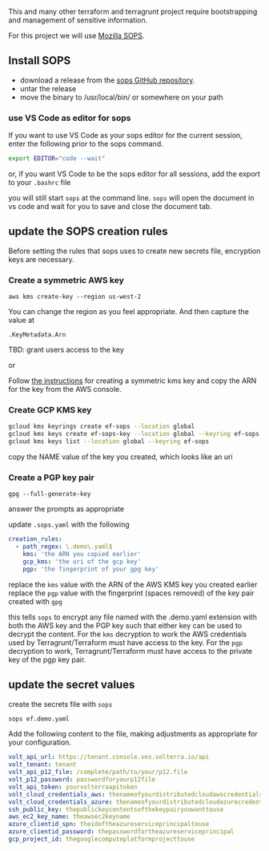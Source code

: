 This and many other terraform and terragrunt project require bootstrapping and management of sensitive information.

For this project we will use [Mozilla SOPS](https://github.com/mozilla/sops). 

## Install SOPS

- download a release from the [sops GitHub repository](https://github.com/mozilla/sops/releases).
- untar the release
- move the binary to /usr/local/bin/ or somewhere on your path

### use VS Code as editor for sops
If you want to use VS Code as your sops editor for the current session, enter the following prior to the sops command.
```bash
export EDITOR="code --wait"
```
or, if you want VS Code to be the sops editor for all sessions, add the export to your `.bashrc` file

you will still start `sops` at the command line. `sops` will open the document in vs code and wait for you to save and close the document tab.

## update the SOPS creation rules
Before setting the rules that sops uses to create new secrets file, encryption keys are necessary.
### Create a symmetric AWS key
```shell
aws kms create-key --region us-west-2
```
You can change the region as you feel appropriate. And then capture the value at 
```jq
.KeyMetadata.Arn
```
TBD: grant users access to the key  

or

Follow [the instructions](https://docs.aws.amazon.com/kms/latest/developerguide/create-keys.html) for creating a symmetric kms key and copy the ARN for the key from the AWS console.

### Create GCP KMS key
```bash
gcloud kms keyrings create ef-sops --location global
gcloud kms keys create ef-sops-key --location global --keyring ef-sops --purpose encryption
gcloud kms keys list --location global --keyring ef-sops
```
copy the NAME value of the key you created, which looks like an uri

### Create a PGP key pair 
```shell
gpg --full-generate-key
```
answer the prompts as appropriate



update `.sops.yaml` with the following
```yaml
creation_rules:
  - path_regex: \.demo\.yaml$
    kms: 'the ARN you copied earlier'
    gcp_kms: 'the uri of the gcp key'
    pgp: 'the fingerprint of your gpg key'
```
replace the `kms` value with the ARN of the AWS KMS key you created earlier
replace the `pgp` value with the fingerprint (spaces removed) of the key pair created with `gpg`

this tells `sops` to encrypt any file named with the .demo.yaml extension with both the AWS key and the PGP key such that either key can be used to decrypt the content. For the `kms` decryption to work the AWS credentials used by Terragrunt/Terraform must have access to the key. For the `pgp` decryption to work, Terragrunt/Terraform must have access to the private key of the pgp key pair.

## update the secret values 
create the secrets file with `sops`
```bash
sops ef.demo.yaml
```
Add the following content to the file, making adjustments as appropriate for your configuration.

```yaml
volt_api_url: https://tenant.console.ves.volterra.io/api
volt_tenant: tenant
volt_api_p12_file: /complete/path/to/your/p12.file
volt_p12_password: passwordforyourp12file
volt_api_token: yourvolterraapitoken
volt_cloud_credentials_aws: thenameofyourdistributedcloudawscredentials
volt_cloud_credentials_azure: thenameofyourdistributedcloudazurecredentials
ssh_public_key: thepublickeycontentsofthekeypairyouwanttouse
aws_ec2_key_name: theawsec2keyname
azure_clientid_spn: theidoftheazureserviceprincipaltouse
azure_clientid_password: thepasswordfortheazureserviceprincipal
gcp_project_id: thegooglecomputeplatformprojecttouse
```